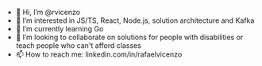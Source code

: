 - 👋 Hi, I’m @rvicenzo
- 👀 I’m interested in JS/TS, React, Node.js, solution architecture and Kafka
- 🌱 I’m currently learning Go
- 💞️ I’m looking to collaborate on solutions for people with disabilities or teach people who can't afford classes
- 📫 How to reach me: linkedin.com/in/rafaelvicenzo

<!---
rvicenzo/rvicenzo is a ✨ special ✨ repository because its `README.md` (this file) appears on your GitHub profile.
You can click the Preview link to take a look at your changes.
--->
